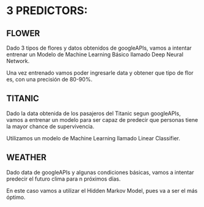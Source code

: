 # 3 PREDICTORS:

## FLOWER
Dado 3 tipos de flores y datos obtenidos de googleAPIs, vamos a intentar entrenar un Modelo de Machine Learning Básico 
llamado Deep Neural Network. 

Una vez entrenado vamos poder ingresarle data y obtener que tipo de flor es, con una precisión de 80-90%.


## TITANIC 
Dado la data obtenida de los pasajeros del Titanic segun googleAPIs, vamos a entrenar un modelo para ser capaz de predecir
que personas tiene la mayor chance de supervivencia.

Utilizamos un modelo de Machine Learning llamado Linear Classifier.


## WEATHER 
Dado data de googleAPIs y algunas condiciones básicas, vamos a intentar predecir el futuro clima para n próximos días.

En este caso vamos a utilizar el Hidden Markov Model, pues va a ser el más óptimo.

